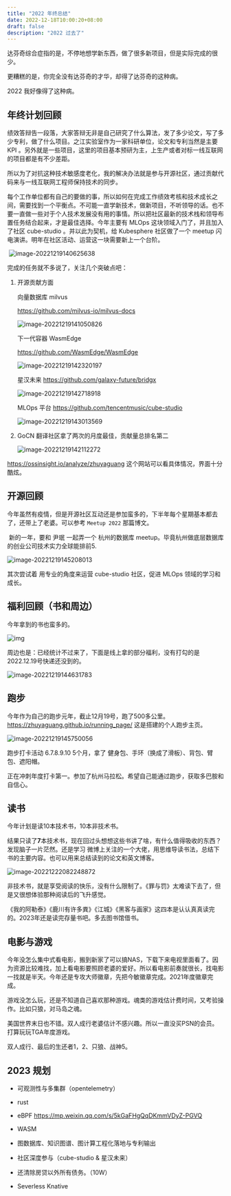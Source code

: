 ```yaml
---
title: "2022 年终总结"
date: 2022-12-18T10:00:20+08:00
draft: false
description: "2022 过去了"
---
```


<!--more-->

达芬奇综合症指的是，不停地想学新东西，做了很多新项目，但是实际完成的很少。

更糟糕的是，你完全没有达芬奇的才华，却得了达芬奇的这种病。

2022 我好像得了这种病。



## 年终计划回顾

​	绩效答辩告一段落，大家答辩无非是自己研究了什么算法，发了多少论文，写了多少专利，做了什么项目。之江实验室作为一家科研单位，论文和专利当然是主要 KPI 。另外就是一些项目，这里的项目基本预研为主，上生产或者对标一线互联网的项目都是有不少差距。

​	所以为了对抗这种技术敏感度老化，我的解决办法就是参与开源社区，通过贡献代码来与一线互联网工程师保持技术的同步。

​	每个工作单位都有自己的要做的事，所以如何在完成工作绩效考核和技术成长之间，需要找到一个平衡点。不可能一直学新技术，做新项目，不听领导的话。也不要一直做一些对于个人技术发展没有用的事情。所以把社区最新的技术栈和领导布置任务结合起来，才是最佳选择。今年主要有 MLOps 这块领域入门了，并且加入了社区 cube-studio 。并以此为契机，给 Kubesphere 社区做了一个 meetup 闪电演讲。明年在社区活动、运营这一块需要新上一个台阶。

​	![image-20221219140625638](../img/image-20221219140625638.png)

完成的任务就不多说了，关注几个突破点吧：

1. 开源贡献方面

   向量数据库 milvus 

   https://github.com/milvus-io/milvus-docs

   ![image-20221219141050826](../img/image-20221219141050826.png)

   下一代容器 WasmEdge 

   https://github.com/WasmEdge/WasmEdge

   ![image-20221219142320197](../img/image-20221219142320197.png)

   星汉未来 https://github.com/galaxy-future/bridgx

   ![image-20221219142718918](../img/image-20221219142718918.png)

   MLOps 平台 https://github.com/tencentmusic/cube-studio

   ![image-20221219143013569](../img/image-20221219143013569.png)

   

   

2. GoCN 翻译社区拿了两次的月度最佳，贡献量总排名第二

   ![image-20221219142112272](../img/image-20221219142112272.png)



https://ossinsight.io/analyze/zhuyaguang 这个网站可以看具体情况，界面十分酷炫。

## 开源回顾

​	今年虽然有疫情，但是开源社区互动还是参加蛮多的，下半年每个星期基本都去了，还带上了老婆。可以参考 `Meetup 2022` 那篇博文。

​	新的一年，要和 尹珉 一起弄一个 杭州的数据库 meetup。毕竟杭州做底层数据库的创业公司技术实力全球能排前5.

![image-20221219145208013](../img/image-20221219145208013.png)

其次尝试着 用专业的角度来运营  cube-studio 社区，促进 MLOps 领域的学习和成长。



## 福利回顾（书和周边）

今年拿到的书也蛮多的。

![img](../img/135ffda41c5ae52.png)

周边也是：已经统计不过来了，下面是线上拿的部分福利，没有打勾的是2022.12.19号快递还没到的。

![image-20221219144631783](../img/image-20221219144631783.png)

## 跑步

今年作为自己的跑步元年，截止12月19号，跑了500多公里。https://zhuyaguang.github.io/running_page/ 这是搭建的个人跑步主页。

![image-20221219145750056](../img/image-20221219145750056.png)



跑步打卡活动 6.7.8.9.10 5个月，拿了 健身包、手环（换成了滑板）、背包、臂包、遮阳帽。

正在冲刺年度打卡第一。参加了杭州马拉松。希望自己能通过跑步，获取多巴胺和自信心。

## 读书

今年计划是读10本技术书，10本非技术书。

结果只读了**7**本技术书，现在回过头想想这些书讲了啥，有什么值得吸收的东西？发现脑子一片茫然。还是学习 微博上关注的一个大佬，用思维导读书法，总结下书的主要内容。也可以用来总结读到的论文和英文博客。

![image-20221222082248872](../img/image-20221222082248872.png)

非技术书，就是享受阅读的快乐，没有什么限制了。《罪与罚》太难读下去了，但是又很想体验那种阅读后的飞升感觉。

《我的阿勒泰》《鹿川有许多粪》《江城》《黑客与画家》这四本是认认真真读完的。2023年还是读完存量书吧。多去图书馆借书。

## 电影与游戏

今年没怎么集中式看电影，搬到新家了可以搞NAS，下载下来电视里面看了。因为资源比较难找，加上看电影要照顾老婆的爱好。所以看电影前奏就很长，找电影一找就是半天。今年还是专攻大师徽章，先把今敏徽章完成。2021年度徽章完成。

游戏没怎么玩，还是不知道自己喜欢那种游戏。魂类的游戏估计费时间，又考验操作。比如只狼，对马岛之魂。

美国世界末日也不错。双人成行老婆估计不感兴趣。所以一直没买PSN的会员。打算玩玩TGA年度游戏。

双人成行、最后的生还者1，2、只狼、战神5。

## 2023 规划

* 可观测性与多集群（opentelemetry）

* rust

* eBPF https://mp.weixin.qq.com/s/5kGaFHgQqDKmmVDyZ-PGVQ

* WASM 

* 图数据库、知识图谱、图计算工程化落地与专利输出

* 社区深度参与（cube-studio & 星汉未来）

* 还清除房贷以外所有债务。（10W）

* Severless Knative

  
  
  



